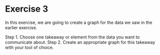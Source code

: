 # Exercise 3

In this exercise, we are going to create a graph for the data we saw in the earlier exercise. 

Step 1. Choose one takeaway or element from the data you want to communicate about. 
Step 2. Create an appropriate graph for this takeaway with your tool of choice.
